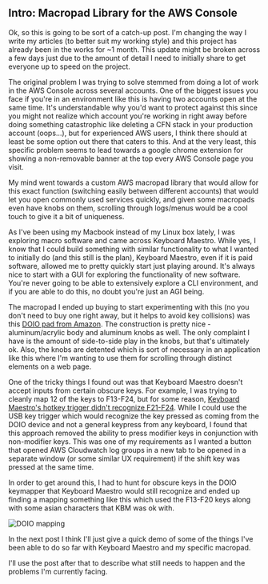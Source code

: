 ## Intro: Macropad Library for the AWS Console

Ok, so this is going to be sort of a catch-up post. I'm changing the way I write my articles (to better suit my working style) and this project has already been in the works for ~1 month. This update might be broken across a few days just due to the amount of detail I need to initially share to get everyone up to speed on the project.

  

The original problem I was trying to solve stemmed from doing a lot of work in the AWS Console across several accounts. One of the biggest issues you face if you're in an environment like this is having two accounts open at the same time. It's understandable why you'd want to protect against this since you might not realize which account you're working in right away before doing something catastrophic like deleting a CFN stack in your production account (oops...), but for experienced AWS users, I think there should at least be some option out there that caters to this. And at the very least, this specific problem seems to lead towards a google chrome extension for showing a non-removable banner at the top every AWS Console page you visit.

  

My mind went towards a custom AWS macropad library that would allow for this exact function (switching easily between different accounts) that would let you open commonly used services quickly, and given some macropads even have knobs on them, scrolling through logs/menus would be a cool touch to give it a bit of uniqueness.

  

As I've been using my Macbook instead of my Linux box lately, I was exploring macro software and came across Keyboard Maestro. While yes, I know that I could build something with similar functionality to what I wanted to initially do (and this still is the plan), Keyboard Maestro, even if it is paid software, allowed me to pretty quickly start just playing around. It's always nice to start with a GUI for exploring the functionality of new software. You're never going to be able to extensively explore a CLI environment, and if you are able to do this, no doubt you're just an AGI being.

  

The macropad I ended up buying to start experimenting with this (no you don't need to buy one right away, but it helps to avoid key collisions) was this [DOIO pad from Amazon](https://www.amazon.com/sspa/click?ie=UTF8&spc=MTozNTM4ODA5NzA5NDQ4MDc2OjE3MTA2OTk5MzM6c3BfYXRmOjMwMDA4Mjc0NTM3NzcwMjo6MDo6&url=%2FKEEBMONKEY-Megalodon-Programmable-Designer-Keyboard%2Fdp%2FB0C1SW9KV1%2Fref%3Dsr_1_1_sspa%3Fcrid%3D1SYBBNET209S%26dib%3DeyJ2IjoiMSJ9.mRaekD4NnSmU59jyjZqr0zQ8MaQhEphuIp9C5HLoFyWLx4IQZvqdyndhOK-1_4mZR6MzP4SApDLFDDR4qf6EGYDnVscANO66rjHD475zW9pzev6rp30YQOg8rPAeY3cA_N2g3bYrchOoMcC33OzkzZgtWIHQDpLOwuUP2AxcPwTxV1vxQvaf2hzvU2ROXB5yVN1_-bMBG0TlaxsxCLYMIHbPpLmpggpM5OaOWTum9ik.cECwXtyycS5rtoKbt44-7cTjZbms9MqfoQ9VLMaDDmY%26dib_tag%3Dse%26keywords%3Ddoio%2Bmacropad%26qid%3D1710699933%26sprefix%3Ddoio%2Bmacropad%252Caps%252C156%26sr%3D8-1-spons%26sp_csd%3Dd2lkZ2V0TmFtZT1zcF9hdGY%26psc%3D1). The construction is pretty nice - aluminum/acrylic body and aluminum knobs as well. The only complaint I have is the amount of side-to-side play in the knobs, but that's ultimately ok. Also, the knobs are detented which is sort of necessary in an application like this where I'm wanting to use them for scrolling through distinct elements on a web page.

  

One of the tricky things I found out was that Keyboard Maestro doesn't accept inputs from certain obscure keys. For example, I was trying to cleanly map 12 of the keys to F13-F24, but for some reason, [Keyboard Maestro's hotkey trigger didn't recognize F21-F24](https://forum.keyboardmaestro.com/t/can-keyboard-maestro-support-f21-f22-f23-and-f24/23521). While I could use the USB key trigger which would recognize the key pressed as coming from the DOIO device and not a general keypress from any keyboard, I found that this approach removed the ability to press modifier keys in conjunction with non-modifier keys. This was one of my requirements as I wanted a button that opened AWS Cloudwatch log groups in a new tab to be opened in a separate window (or some similar UX requirement) if the shift key was pressed at the same time.

  

In order to get around this, I had to hunt for obscure keys in the DOIO keymapper that Keyboard Maestro would still recognize and ended up finding a mapping something like this which used the F13-F20 keys along with some asian characters that KBM was ok with.

  

![DOIO mapping](/aws-console-hotkeys/doio-mapping.png)

  

In the next post I think I'll just give a quick demo of some of the things I've been able to do so far with Keyboard Maestro and my specific macropad.

  

I'll use the post after that to describe what still needs to happen and the problems I'm currently facing.